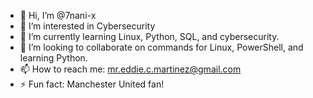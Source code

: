 - 👋 Hi, I’m @7nani-x
- 👀 I’m interested in Cybersecurity
- 🌱 I’m currently learning Linux, Python, SQL, and cybersecurity.
- 💞️ I’m looking to collaborate on commands for Linux, PowerShell, and learning Python.
- 📫 How to reach me: mr.eddie.c.martinez@gmail.com
- ⚡ Fun fact: Manchester United fan!

<!---
7nani-x/7nani-x is a ✨ special ✨ repository because its `README.md` (this file) appears on your GitHub profile.
You can click the Preview link to take a look at your changes.
--->
